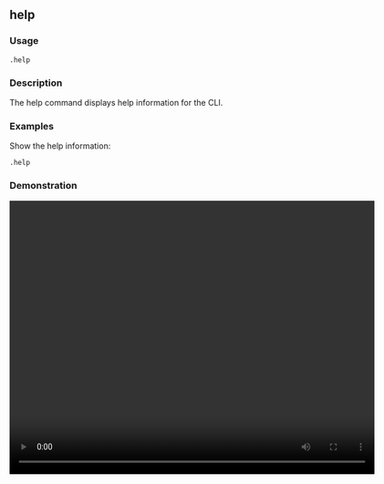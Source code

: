 ## help

### Usage

```text
.help
```

### Description

The help command displays help information for the CLI.

### Examples

Show the help information:

```text
.help
```

### Demonstration

<video width="640" height="480" controls>
  <source src="./demo.webm" type="video/webm">
  Your browser does not support the video tag.
</video>
